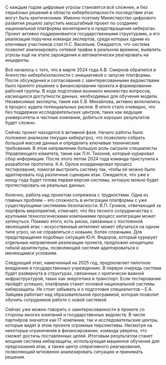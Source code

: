 С каждым годом цифровые угрозы становятся всё сложнее, и без серьёзных решений в области кибербезопасности последствия атак могут быть критическими. Именно поэтому Министерство цифрового развития решило запустить масштабный проект по созданию национальной платформы мониторинга и предотвращения кибератак. Проект активно поддерживается государственными структурами, а его реализация поручена команде экспертов, среди которых одним из ключевых участников стал Н.С. Васильев. Ожидается, что система позволит анализировать сетевой трафик в реальном времени, выявлять угрозы ещё на этапе зарождения и автоматически реагировать на инциденты.  

Всё началось с того, что в марте 2024 года А.В. Смирнов обратился в Агентство кибербезопасности с инициативой о запуске платформы. После обсуждения и согласования с заинтересованными ведомствами было принято решение о финансировании проекта и формировании рабочей группы. В ходе подготовки возникло множество вопросов, касающихся доступности данных, необходимых для обучения модели. Независимые эксперты, такие как Е.В. Михайлова, активно включились в процесс аудита потенциальных рисков. В итоге стало очевидно, что без поддержки исследовательских центров, таких как ведущие университеты и частные компании, добиться хороших результатов будет сложно.  

Сейчас проект находится в активной фазе. Начало работы было положено анализом текущих киберугроз, что позволило собрать большой массив данных и определить ключевые технические требования. В этом направлении большую роль сыграли специалисты Управляющего комитета, такие как Л.Н. Тихонов, который курировал сбор информации. После этого летом 2024 года команда приступила к разработке прототипа. К.А. Орлов координировал процесс тестирования, помогая выстроить систему так, чтобы её можно было адаптировать под различные сценарии атак. Ожидается, что уже к концу года будет готова первая версия системы, которую можно будет протестировать на реальных данных.  

Конечно, работа над проектом сопряжена с трудностями. Одна из главных проблем – это сложность в интеграции платформы с уже существующими системами безопасности. В.П. Громов, отвечающий за портфель мероприятий, отмечает, что без тесного сотрудничества с крупными технологическими компаниями процесс интеграции может затянуться. Помимо этого, есть риски, связанные с постоянной эволюцией атак – искусственный интеллект может обучаться на одном типе угроз, но не справляться с новыми, более сложными. Для предотвращения подобных ситуаций Ю.Н. Федоров, который курирует отдельные направления реализации проекта, предложил концепцию гибкой архитектуры, позволяющей системе адаптироваться к меняющимся условиям.  

Следующий этап, намеченный на 2025 год, предполагает пилотное внедрение в государственных учреждениях. В первую очередь система будет развернута в структурах, связанных с критически важной инфраструктурой, таких как энергетика и транспорт. Если тестирование пройдёт успешно, платформа станет основой национальной системы киберзащиты. Не стоит забывать и о подготовке специалистов – Е.А. Зайцева работает над образовательной программой, которая позволит обучить сотрудников работе с новой системой.  

Сейчас уже можно говорить о заинтересованности в проекте со стороны многих компаний и государственных ведомств. В числе партнёров значатся как IT-компании, так и исследовательские центры, которые видят в этом проекте огромные перспективы. Несмотря на некоторые ограничения в финансировании, команда уверена, что сможет достичь поставленных целей. Итоговым результатом станет мощная система киберзащиты, использующая машинное обучение для предсказания атак, а также центр оперативного реагирования, позволяющий мгновенно анализировать ситуацию и принимать решения.